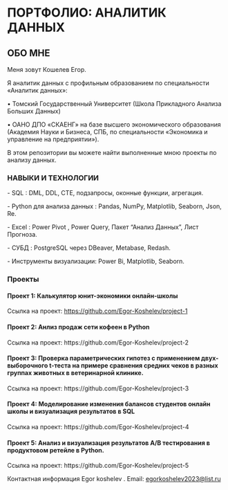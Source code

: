<h1>ПОРТФОЛИО: АНАЛИТИК ДАННЫХ</h1>
<h2>ОБО МНЕ </h2>
Меня зовут Кошелев Егор. 
<p> Я аналитик данных с профильным образованием по специальности «Аналитик данных»:
<p> •	Томский Государственный Университет (Школа Прикладного Анализа Больших Данных)
<p> •	ОАНО ДПО «СКАЕНГ»
на базе высшего экономического образования (Академия Науки и Бизнеса, СПБ, по специальности «Экономика и управление на предприятии»). 
<p> В этом репозитории вы можете найти выполненные мною проекты по анализу данных. 

<h3>НАВЫКИ И ТЕХНОЛОГИИ</h3>
<p>- SQL : DML, DDL, CTE, подзапросы, оконные функции, агрегация.
<p>- Python для анализа данных : Pandas, NumPy, Matplotlib, Seaborn, Json, Re.
<p>- Excel : Power Pivot , Power Query, Пакет “Анализ Данных”, Лист Прогноза.  
<p>- СУБД : PostgreSQL через DBeaver, Metabase, Redash.
<p>- Инструменты визуализации: Power Bi, Matplotlib, Seaborn.

  ### Проекты

#### Проект 1: Калькулятор юнит-экономики онлайн-школы

Ссылка на проект: https://github.com/Egor-Koshelev/project-1  

#### Проект 2: Анлиз продаж сети кофеен в Python

<p> Ссылка на проект: https://github.com/Egor-Koshelev/project-2

#### Проект 3: Проверка параметрических гипотез с применением двух-выборочного t-теста на примере сравнения средних чеков в разных группах животных в ветеринарной клинике.  

<p> Ссылка на проект: https://github.com/Egor-Koshelev/project-3
  
#### Проект 4: Моделирование изменения балансов студентов  онлайн школы и визуализация результатов в SQL

<p> Ссылка на проект: https://github.com/Egor-Koshelev/project-4

#### Проект 5: Анализ и визуализация результатов А/В тестирования в продуктовом ретейле в Python.

<p> Ссылка на проект: https://github.com/Egor-Koshelev/project-5

Контактная информация
Egor koshelev . Email: egorkoshelev2023@list.ru
